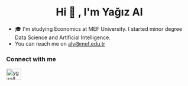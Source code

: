 <h1 align="center">Hi 👋 , I'm Yağız Al </h1>

- 🎓 I'm studying Economics at MEF University. I started minor degree Data Science and Artificial Intelligence.
- You can reach me on [aly@mef.edu.tr](mailto:aly@mef.edu.tr)

<h3 align="left">Connect with me</h3>
<p align="left">
<a href="https://linkedin.com/in/ygzall" target="blank"><img align="center" src="https://raw.githubusercontent.com/rahuldkjain/github-profile-readme-generator/master/src/images/icons/Social/linked-in-alt.svg" alt="ygzall" height="30" width="40" /></a>


